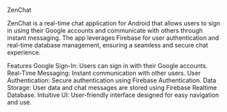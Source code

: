 ZenChat

ZenChat is a real-time chat application for Android that allows users to sign in using their Google accounts and communicate with others through instant messaging. The app leverages Firebase for user authentication and real-time database management, ensuring a seamless and secure chat experience.

Features
Google Sign-In: Users can sign in with their Google accounts.
Real-Time Messaging: Instant communication with other users.
User Authentication: Secure authentication using Firebase Authentication.
Data Storage: User data and chat messages are stored using Firebase Realtime Database.
Intuitive UI: User-friendly interface designed for easy navigation and use.

